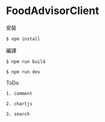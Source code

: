 ﻿# FoodAdvisorClient

安裝

```
$ npm install

```

編譯

```
$ npm run build

$ npm run dev

```

ToDo

```
1. comment

2. chartjs

3. search

```
